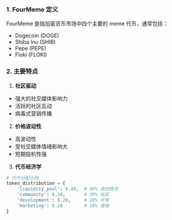 
### 1. FourMeme 定义
FourMeme 是指加密货币市场中四个主要的 meme 代币，通常包括：

- Dogecoin (DOGE)
- Shiba Inu (SHIB)
- Pepe (PEPE)
- Floki (FLOKI)
  
### 2. 主要特点
1. **社区驱动**
- 强大的社交媒体影响力
- 活跃的社区互动
- 病毒式营销传播
  
2. **价格波动性**
- 高波动性
- 受社交媒体情绪影响大
- 短期投机性强
  
3. **代币经济学**
```python
# 代币分配示例
token_distribution = {
    'liquidity_pool': 0.40,  # 40% 流动性池
    'community': 0.30,       # 30% 社区
    'development': 0.20,     # 20% 开发
    'marketing': 0.10        # 10% 营销
}
```
